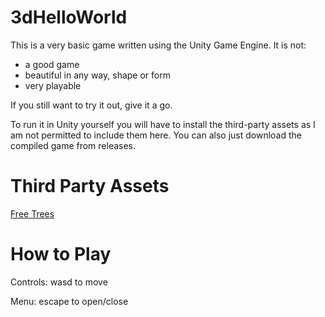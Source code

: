 # 3dHelloWorld
This is a very basic game written using the Unity Game Engine. It is not:
- a good game
- beautiful in any way, shape or form
- very playable

If you still want to try it out, give it a go.

To run it in Unity yourself you will have to install the third-party assets as I am not permitted to include them here.
You can also just download the compiled game from releases.

# Third Party Assets
[Free Trees](https://assetstore.unity.com/packages/3d/vegetation/trees/free-trees-103208)


# How to Play
Controls: wasd to move

Menu: escape to open/close
